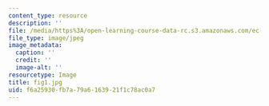 ```yaml
---
content_type: resource
description: ''
file: /media/https%3A/open-learning-course-data-rc.s3.amazonaws.com/ec-720j-d-lab-ii-design-spring-2010/f6a25930fb7a79a6163921f1c78ac0a7_fig1.jpg
file_type: image/jpeg
image_metadata:
  caption: ''
  credit: ''
  image-alt: ''
resourcetype: Image
title: fig1.jpg
uid: f6a25930-fb7a-79a6-1639-21f1c78ac0a7
---
```

